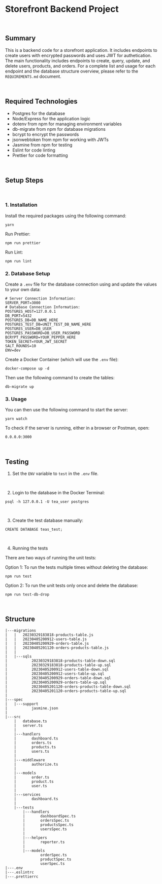 # Storefront Backend Project

<br>


## Summary
<P>

This is a backend code for a storefront application. It includes endpoints to create users with encrypted passwords and uses JWT for authetication. The main functionality includes endpoints to create, query, update, and delete users, products, and orders.
For a complete list and usage for each endpoint and the database structure overview, please refer to the `REQUIREMENTS.md` document.

<br>


## Required Technologies

- Postgres for the database
- Node/Express for the application logic
- dotenv from npm for managing environment variables
- db-migrate from npm for database migrations
- bcrypt to encrypt the passwords
- jsonwebtoken from npm for working with JWTs
- Jasmine from npm for testing
- Eslint for code linting
- Prettier for code formatting

<br>


## Setup Steps

<br>

### 1.  Installation

Install the required packages using the following command:
```
yarn
```

Run Prettier:
```
npm run prettier
```

Run Lint:
```
npm run lint
```


### 2.  Database Setup

Create a `.env` file for the database connection using and update the values to your own data:

```
# Server Connection Information:
SERVER_PORT=3000
# Database Connection Information:
POSTGRES_HOST=127.0.0.1
DB_PORT=5432
POSTGRES_DB=DB_NAME_HERE
POSTGRES_TEST_DB=UNIT_TEST_DB_NAME_HERE
POSTGRES_USER=DB_USER
POSTGRES_PASSWORD=DB_USER_PASSWORD
BCRYPT_PASSWORD=YOUR_PEPPER_HERE
TOKEN_SECRET=YOUR_JWT_SECRET
SALT_ROUNDS=10
ENV=dev
```

Create a Docker Container (which will use the `.env` file):

```
docker-compose up -d
```

Then use the following command to create the tables:

```
db-migrate up
```


### 3.  Usage


You can then use the following command to start the server:

```
yarn watch
```

To check if the server is running, either in a browser or Postman, open:

```
0.0.0.0:3000
```

<br>


## Testing

1. Set the `ENV` variable to `test` in the `.env` file.

<br>

2. Login to the database in the Docker Terminal:
```
psql -h 127.0.0.1 -U tea_user postgres
```
<br>

3. Create the test database manually:

```
CREATE DATABASE teas_test;
```
<br>

4. Running the tests

There are two ways of running the unit tests:

Option 1: To run the tests multiple times without deleting the database:

```
npm run test
```

Option 2: To run the unit tests only once and delete the database:
```
npm run test-db-drop
```

<br>


## Structure


```
|---migrations
|   |   20230329183818-products-table.js
|   |   20230405200912-users-table.js
|   |   20230405200929-orders-table.js
|   |   20230405201120-orders-products-table.js
|   |
|   |---sqls
|           20230329183818-products-table-down.sql
|           20230329183818-products-table-up.sql
|           20230405200912-users-table-down.sql
|           20230405200912-users-table-up.sql
|           20230405200929-orders-table-down.sql
|           20230405200929-orders-table-up.sql
|           20230405201120-orders-products-table-down.sql
|           20230405201120-orders-products-table-up.sql
|
|---spec
|   |---support
|           jasmine.json
|
|---src
    |   database.ts
    |   server.ts
    |
    |---handlers
    |       dashboard.ts
    |       orders.ts
    |       products.ts
    |       users.ts
    |
    |---middleware
    |       authorize.ts
    |    
    |---models
    |       order.ts
    |       product.ts
    |       user.ts
    |
    |---services
    |       dashboard.ts
    |
    |---tests
        |---handlers
        |       dashboardSpec.ts
        |       ordersSpec.ts
        |       productsSpec.ts
        |       usersSpec.ts
        |
        |---helpers
        |       reporter.ts
        |
        |---models
                orderSpec.ts
                productSpec.ts
                userSpec.ts
|---.env
|---.eslintrc
|---.prettierrc

```
